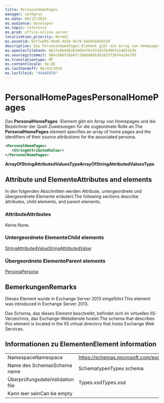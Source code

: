 ```yaml
---
title: PersonalHomePages
manager: sethgros
ms.date: 09/17/2015
ms.audience: Developer
ms.topic: reference
ms.prod: office-online-server
localization_priority: Normal
ms.assetid: 61f7ad65-9d40-4d3b-9e76-64b05bd59210
description: Das PersonalHomePages-Element gibt ein Array von Homepages und die Bezeichner der Quell Zuweisungen für die zugeordnete Rolle an.
ms.openlocfilehash: 062fe0b4d62639604f0c923d37bd90fe1465163b
ms.sourcegitcommit: 88ec988f2bb67c1866d06b361615f3674a24e795
ms.translationtype: MT
ms.contentlocale: de-DE
ms.lasthandoff: 06/03/2020
ms.locfileid: "44465870"
---
```

# <a name="personalhomepages"></a><span data-ttu-id="16124-103">PersonalHomePages</span><span class="sxs-lookup"><span data-stu-id="16124-103">PersonalHomePages</span></span>

<span data-ttu-id="16124-104">Das **PersonalHomePages** -Element gibt ein Array von Homepages und die Bezeichner der Quell Zuweisungen für die zugeordnete Rolle an.</span><span class="sxs-lookup"><span data-stu-id="16124-104">The **PersonalHomePages** element specifies an array of home pages and the identifiers of their source attributions for the associated persona.</span></span> 
  
```XML
<PersonalHomePages>
   <StringAttributedValue/>
</PersonalHomePages>
```

 <span data-ttu-id="16124-105">**ArrayOfStringAttributedValuesType**</span><span class="sxs-lookup"><span data-stu-id="16124-105">**ArrayOfStringAttributedValuesType**</span></span>
## <a name="attributes-and-elements"></a><span data-ttu-id="16124-106">Attribute und Elemente</span><span class="sxs-lookup"><span data-stu-id="16124-106">Attributes and elements</span></span>

<span data-ttu-id="16124-107">In den folgenden Abschnitten werden Attribute, untergeordnete und übergeordnete Elemente erläutert.</span><span class="sxs-lookup"><span data-stu-id="16124-107">The following sections describe attributes, child elements, and parent elements.</span></span>
  
### <a name="attributes"></a><span data-ttu-id="16124-108">Attribute</span><span class="sxs-lookup"><span data-stu-id="16124-108">Attributes</span></span>

<span data-ttu-id="16124-109">Keine.</span><span class="sxs-lookup"><span data-stu-id="16124-109">None.</span></span>
  
### <a name="child-elements"></a><span data-ttu-id="16124-110">Untergeordnete Elemente</span><span class="sxs-lookup"><span data-stu-id="16124-110">Child elements</span></span>

[<span data-ttu-id="16124-111">StringAttributedValue</span><span class="sxs-lookup"><span data-stu-id="16124-111">StringAttributedValue</span></span>](stringattributedvalue.md)
  
### <a name="parent-elements"></a><span data-ttu-id="16124-112">Übergeordnete Elemente</span><span class="sxs-lookup"><span data-stu-id="16124-112">Parent elements</span></span>

[<span data-ttu-id="16124-113">Persona</span><span class="sxs-lookup"><span data-stu-id="16124-113">Persona</span></span>](persona.md)
  
## <a name="remarks"></a><span data-ttu-id="16124-114">Bemerkungen</span><span class="sxs-lookup"><span data-stu-id="16124-114">Remarks</span></span>

<span data-ttu-id="16124-115">Dieses Element wurde in Exchange Server 2013 eingeführt.</span><span class="sxs-lookup"><span data-stu-id="16124-115">This element was introduced in Exchange Server 2013.</span></span>
  
<span data-ttu-id="16124-116">Das Schema, das dieses Element beschreibt, befindet sich im virtuellen IIS-Verzeichnis, das Exchange-Webdienste hostet.</span><span class="sxs-lookup"><span data-stu-id="16124-116">The schema that describes this element is located in the IIS virtual directory that hosts Exchange Web Services.</span></span>
  
## <a name="element-information"></a><span data-ttu-id="16124-117">Informationen zu Elementen</span><span class="sxs-lookup"><span data-stu-id="16124-117">Element information</span></span>

|||
|:-----|:-----|
|<span data-ttu-id="16124-118">Namespace</span><span class="sxs-lookup"><span data-stu-id="16124-118">Namespace</span></span>  <br/> |https://schemas.microsoft.com/exchange/services/2006/types  <br/> |
|<span data-ttu-id="16124-119">Name des Schemas</span><span class="sxs-lookup"><span data-stu-id="16124-119">Schema name</span></span>  <br/> |<span data-ttu-id="16124-120">Schematypen</span><span class="sxs-lookup"><span data-stu-id="16124-120">Types schema</span></span>  <br/> |
|<span data-ttu-id="16124-121">Überprüfungsdatei</span><span class="sxs-lookup"><span data-stu-id="16124-121">Validation file</span></span>  <br/> |<span data-ttu-id="16124-122">Types.xsd</span><span class="sxs-lookup"><span data-stu-id="16124-122">Types.xsd</span></span>  <br/> |
|<span data-ttu-id="16124-123">Kann leer sein</span><span class="sxs-lookup"><span data-stu-id="16124-123">Can be empty</span></span>  <br/> ||
   

